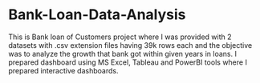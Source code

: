 # Bank-Loan-Data-Analysis
This is Bank loan of Customers project where I was provided with 2 datasets with .csv extension files having 39k rows each and the objective was to analyze the growth that bank got within given years in loans. I prepared dashboard using MS Excel, Tableau and PowerBI tools where I prepared interactive dashboards.
